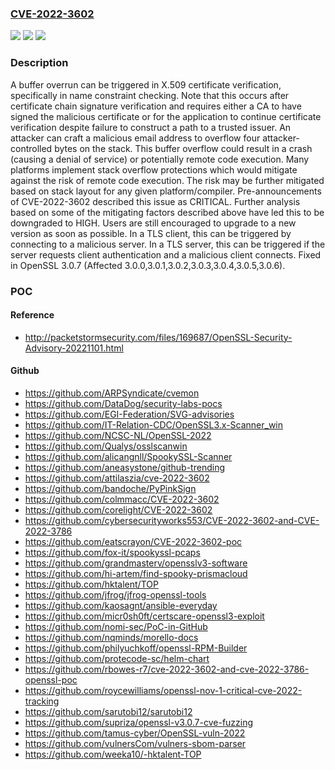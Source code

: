### [CVE-2022-3602](https://cve.mitre.org/cgi-bin/cvename.cgi?name=CVE-2022-3602)
![](https://img.shields.io/static/v1?label=Product&message=OpenSSL&color=blue)
![](https://img.shields.io/static/v1?label=Version&message=%3D%20Fixed%20in%20OpenSSL%203.0.7%20(Affected%203.0.0%2C3.0.1%2C3.0.2%2C3.0.3%2C3.0.4%2C3.0.5%2C3.0.6)%20&color=brighgreen)
![](https://img.shields.io/static/v1?label=Vulnerability&message=Buffer%20overflow&color=brighgreen)

### Description

A buffer overrun can be triggered in X.509 certificate verification, specifically in name constraint checking. Note that this occurs after certificate chain signature verification and requires either a CA to have signed the malicious certificate or for the application to continue certificate verification despite failure to construct a path to a trusted issuer. An attacker can craft a malicious email address to overflow four attacker-controlled bytes on the stack. This buffer overflow could result in a crash (causing a denial of service) or potentially remote code execution. Many platforms implement stack overflow protections which would mitigate against the risk of remote code execution. The risk may be further mitigated based on stack layout for any given platform/compiler. Pre-announcements of CVE-2022-3602 described this issue as CRITICAL. Further analysis based on some of the mitigating factors described above have led this to be downgraded to HIGH. Users are still encouraged to upgrade to a new version as soon as possible. In a TLS client, this can be triggered by connecting to a malicious server. In a TLS server, this can be triggered if the server requests client authentication and a malicious client connects. Fixed in OpenSSL 3.0.7 (Affected 3.0.0,3.0.1,3.0.2,3.0.3,3.0.4,3.0.5,3.0.6).

### POC

#### Reference
- http://packetstormsecurity.com/files/169687/OpenSSL-Security-Advisory-20221101.html

#### Github
- https://github.com/ARPSyndicate/cvemon
- https://github.com/DataDog/security-labs-pocs
- https://github.com/EGI-Federation/SVG-advisories
- https://github.com/IT-Relation-CDC/OpenSSL3.x-Scanner_win
- https://github.com/NCSC-NL/OpenSSL-2022
- https://github.com/Qualys/osslscanwin
- https://github.com/alicangnll/SpookySSL-Scanner
- https://github.com/aneasystone/github-trending
- https://github.com/attilaszia/cve-2022-3602
- https://github.com/bandoche/PyPinkSign
- https://github.com/colmmacc/CVE-2022-3602
- https://github.com/corelight/CVE-2022-3602
- https://github.com/cybersecurityworks553/CVE-2022-3602-and-CVE-2022-3786
- https://github.com/eatscrayon/CVE-2022-3602-poc
- https://github.com/fox-it/spookyssl-pcaps
- https://github.com/grandmasterv/opensslv3-software
- https://github.com/hi-artem/find-spooky-prismacloud
- https://github.com/hktalent/TOP
- https://github.com/jfrog/jfrog-openssl-tools
- https://github.com/kaosagnt/ansible-everyday
- https://github.com/micr0sh0ft/certscare-openssl3-exploit
- https://github.com/nomi-sec/PoC-in-GitHub
- https://github.com/nqminds/morello-docs
- https://github.com/philyuchkoff/openssl-RPM-Builder
- https://github.com/protecode-sc/helm-chart
- https://github.com/rbowes-r7/cve-2022-3602-and-cve-2022-3786-openssl-poc
- https://github.com/roycewilliams/openssl-nov-1-critical-cve-2022-tracking
- https://github.com/sarutobi12/sarutobi12
- https://github.com/supriza/openssl-v3.0.7-cve-fuzzing
- https://github.com/tamus-cyber/OpenSSL-vuln-2022
- https://github.com/vulnersCom/vulners-sbom-parser
- https://github.com/weeka10/-hktalent-TOP

